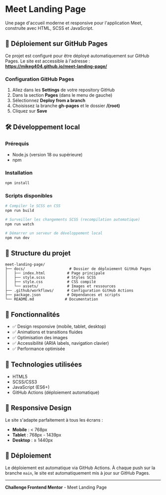 # Meet Landing Page

Une page d'accueil moderne et responsive pour l'application Meet, construite avec HTML, SCSS et JavaScript.

## 🚀 Déploiement sur GitHub Pages

Ce projet est configuré pour être déployé automatiquement sur GitHub Pages. Le site est accessible à l'adresse :
**https://mikeg404.github.io/meet-landing-page/**

### Configuration GitHub Pages

1. Allez dans les **Settings** de votre repository GitHub
2. Dans la section **Pages** (dans le menu de gauche)
3. Sélectionnez **Deploy from a branch**
4. Choisissez la branche **gh-pages** et le dossier **/(root)**
5. Cliquez sur **Save**

## 🛠️ Développement local

### Prérequis
- Node.js (version 18 ou supérieure)
- npm

### Installation
```bash
npm install
```

### Scripts disponibles

```bash
# Compiler le SCSS en CSS
npm run build

# Surveiller les changements SCSS (recompilation automatique)
npm run watch

# Démarrer un serveur de développement local
npm run dev
```

## 📁 Structure du projet

```
meet-landing-page/
├── docs/                    # Dossier de déploiement GitHub Pages
│   ├── index.html          # Page principale
│   ├── style.scss          # Styles SCSS
│   ├── style.css           # CSS compilé
│   └── assets/             # Images et ressources
├── .github/workflows/      # Configuration GitHub Actions
├── package.json            # Dépendances et scripts
└── README.md              # Documentation
```

## 🎨 Fonctionnalités

- ✅ Design responsive (mobile, tablet, desktop)
- ✅ Animations et transitions fluides
- ✅ Optimisation des images
- ✅ Accessibilité (ARIA labels, navigation clavier)
- ✅ Performance optimisée

## 🔧 Technologies utilisées

- HTML5
- SCSS/CSS3
- JavaScript (ES6+)
- GitHub Actions (déploiement automatique)

## 📱 Responsive Design

Le site s'adapte parfaitement à tous les écrans :
- **Mobile** : < 768px
- **Tablet** : 768px - 1439px  
- **Desktop** : ≥ 1440px

## 🚀 Déploiement

Le déploiement est automatique via GitHub Actions. À chaque push sur la branche `main`, le site est automatiquement mis à jour sur GitHub Pages.

---

**Challenge Frontend Mentor** - Meet Landing Page
